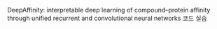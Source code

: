 DeepAffinity: interpretable deep learning of compound–protein affinity through unified recurrent and convolutional neural networks 코드 실습
